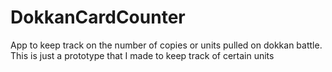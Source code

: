 # DokkanCardCounter
App to keep track on the number of copies or units pulled on dokkan battle. This is just a prototype that I made to keep track of certain units
